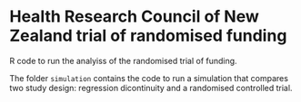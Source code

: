 # Health Research Council of New Zealand trial of randomised funding

R code to run the analyiss of the randomised trial of funding. 

The folder `simulation` contains the code to run a simulation that compares two study design: regression dicontinuity and a randomised controlled trial.
